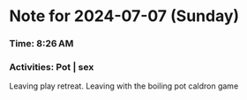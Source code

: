# Note for 2024-07-07 (Sunday)
### Time: 8:26 AM
### Activities: Pot | sex

Leaving play retreat.   Leaving with the boiling pot caldron game
